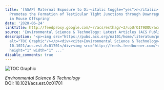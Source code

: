 ```yaml
---
title: '[ASAP] Maternal Exposure to Di-<italic toggle="yes">n</italic>-butyl Phthalate
  Promotes the Formation of Testicular Tight Junctions through Downregulation of NF-?B/COX-2/PGE<sub>2</sub>/MMP-2
  in Mouse Offspring'
date: '2020-06-24'
linkTitle: http://feedproxy.google.com/~r/acs/esthag/~3/upUrOIT9DOU/acs.est.0c01701
source: 'Environmental Science & Technology: Latest Articles (ACS Publications)'
description: '<p><img src="https://pubs.acs.org/na101/home/literatum/publisher/achs/journals/content/esthag/0/esthag.ahead-of-print/acs.est.0c01701/20200624/images/medium/es0c01701_0009.gif"
  alt="TOC Graphic"/></p><div><cite>Environmental Science & Technology</cite></div><div>DOI:
  10.1021/acs.est.0c01701</div><img src="http://feeds.feedburner.com/~r/acs/esthag/~4/upUrOIT9DOU"
  height="1" width="1" ...'
disable_comments: true
---
```

<p><img src="https://pubs.acs.org/na101/home/literatum/publisher/achs/journals/content/esthag/0/esthag.ahead-of-print/acs.est.0c01701/20200624/images/medium/es0c01701_0009.gif" alt="TOC Graphic"/></p><div><cite>Environmental Science & Technology</cite></div><div>DOI: 10.1021/acs.est.0c01701</div><img src="http://feeds.feedburner.com/~r/acs/esthag/~4/upUrOIT9DOU" height="1" width="1" ...